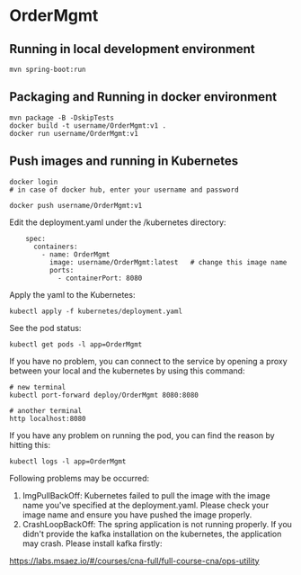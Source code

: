 # OrderMgmt

## Running in local development environment

```
mvn spring-boot:run
```

## Packaging and Running in docker environment

```
mvn package -B -DskipTests
docker build -t username/OrderMgmt:v1 .
docker run username/OrderMgmt:v1
```

## Push images and running in Kubernetes

```
docker login 
# in case of docker hub, enter your username and password

docker push username/OrderMgmt:v1
```

Edit the deployment.yaml under the /kubernetes directory:
```
    spec:
      containers:
        - name: OrderMgmt
          image: username/OrderMgmt:latest   # change this image name
          ports:
            - containerPort: 8080

```

Apply the yaml to the Kubernetes:
```
kubectl apply -f kubernetes/deployment.yaml
```

See the pod status:
```
kubectl get pods -l app=OrderMgmt
```

If you have no problem, you can connect to the service by opening a proxy between your local and the kubernetes by using this command:
```
# new terminal
kubectl port-forward deploy/OrderMgmt 8080:8080

# another terminal
http localhost:8080
```

If you have any problem on running the pod, you can find the reason by hitting this:
```
kubectl logs -l app=OrderMgmt
```

Following problems may be occurred:

1. ImgPullBackOff:  Kubernetes failed to pull the image with the image name you've specified at the deployment.yaml. Please check your image name and ensure you have pushed the image properly.
1. CrashLoopBackOff: The spring application is not running properly. If you didn't provide the kafka installation on the kubernetes, the application may crash. Please install kafka firstly:

https://labs.msaez.io/#/courses/cna-full/full-course-cna/ops-utility

